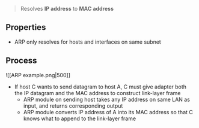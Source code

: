 > Resolves **IP address** to **MAC address**

## Properties
- ARP only resolves for hosts and interfaces on same subnet
## Process
![[ARP example.png|500]]
- If host C wants to send datagram to host A, C must give adapter both the IP datagram and the MAC address to construct link-layer frame
	- ARP module on sending host takes any IP address on same LAN as input, and returns corresponding output
	- ARP module converts IP address of A into its MAC address so that C knows what to append to the link-layer frame


